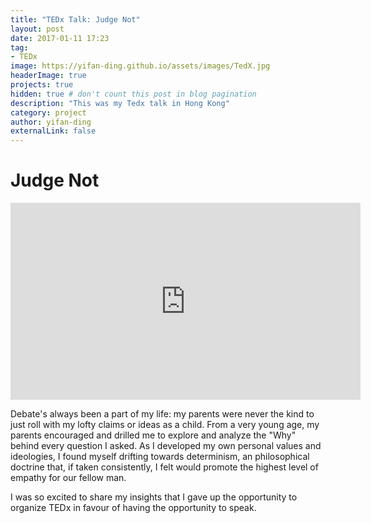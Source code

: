 ```yaml
---
title: "TEDx Talk: Judge Not"
layout: post
date: 2017-01-11 17:23
tag:
- TEDx
image: https://yifan-ding.github.io/assets/images/TedX.jpg
headerImage: true
projects: true
hidden: true # don't count this post in blog pagination
description: "This was my Tedx talk in Hong Kong"
category: project
author: yifan-ding
externalLink: false
---
```


<h1> Judge Not </h1>

<iframe width="560" height="315" src="https://www.youtube.com/embed/FPCdNpdZNKk" frameborder="0" allow="autoplay; encrypted-media" allowfullscreen></iframe>

Debate's always been a part of my life: my parents were never the kind to just roll with my lofty claims or ideas as a child. From a very young age, my parents encouraged and drilled me to explore and analyze the "Why" behind every question I asked. As I developed my own personal values and ideologies, I found myself drifting towards determinism, an philosophical doctrine that, if taken consistently, I felt would promote the highest level of empathy for our fellow man.

I was so excited to share my insights that I gave up the opportunity to organize TEDx in favour of having the opportunity to speak.
